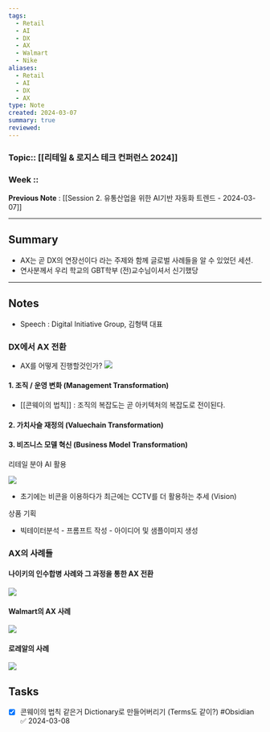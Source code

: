 ```yaml
---
tags:
  - Retail
  - AI
  - DX
  - AX
  - Walmart
  - Nike
aliases:
  - Retail
  - AI
  - DX
  - AX
type: Note
created: 2024-03-07
summary: true
reviewed:
---
```

### Topic:: [[리테일 & 로지스 테크 컨퍼런스 2024]]
### Week :: 
**Previous Note** : [[Session 2. 유통산업을 위한 AI기반 자동화 트렌드 - 2024-03-07]]

- - -
## Summary
- AX는 곧 DX의 연장선이다 라는 주제와 함께 글로벌 사례들을 알 수 있었던 세션.
- 연사분께서 우리 학교의 GBT학부 (전)교수님이셔서 신기했당 

- - -
## Notes
- Speech : Digital Initiative Group, 김형택 대표

### DX에서 AX 전환
- AX를 어떻게 진행할것인가? 
  ![](https://i.imgur.com/ia4OV9o.png)


#### 1. 조직 / 운영 변화 (Management Transformation)
- [[콘웨이의 법칙]] : 조직의 복잡도는 곧 아키텍처의 복잡도로 전이된다. 

#### 2. 가치사슬 재정의 (Valuechain Transformation)

#### 3. 비즈니스 모델 혁신 (Business Model Transformation)

리테일 분야 AI 활용

![](https://i.imgur.com/pliVUFN.png)

- 초기에는 비콘을 이용하다가 최근에는 CCTV를 더 활용하는 추세 (Vision)

상품 기획
- 빅테이터분석 - 프롬프트 작성 - 아이디어 및 샘플이미지 생성

### AX의 사례들
#### 나이키의 인수합병 사례와 그 과정을 통한 AX 전환

![](https://i.imgur.com/QO6lbZS.png)

#### Walmart의 AX 사례

![](https://i.imgur.com/c3IzW7S.png)

#### 로레알의 사례

![](https://i.imgur.com/0SEtk00.png)

## Tasks
- [x] 콘웨이의 법칙 같은거 Dictionary로 만들어버리기 (Terms도 같이?) #Obsidian ✅ 2024-03-08